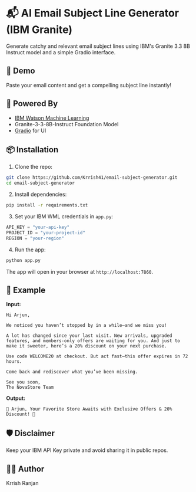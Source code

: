 # 📬 AI Email Subject Line Generator (IBM Granite)

Generate catchy and relevant email subject lines using IBM's Granite 3.3 8B Instruct model and a simple Gradio interface.

## 🚀 Demo

Paste your email content and get a compelling subject line instantly!

## 🧠 Powered By

- [IBM Watson Machine Learning](https://www.ibm.com/cloud/watson-machine-learning)
- Granite-3-3-8B-Instruct Foundation Model
- [Gradio](https://gradio.app/) for UI

## 📦 Installation

1. Clone the repo:

```bash
git clone https://github.com/Krrish41/email-subject-generator.git
cd email-subject-generator
```

2. Install dependencies:

```bash
pip install -r requirements.txt
```

3. Set your IBM WML credentials in `app.py`:

```python
API_KEY = "your-api-key"
PROJECT_ID = "your-project-id"
REGION = "your-region"
```

4. Run the app:

```bash
python app.py
```

The app will open in your browser at `http://localhost:7860`.

## 📄 Example

**Input:**
```
Hi Arjun,

We noticed you haven’t stopped by in a while—and we miss you!

A lot has changed since your last visit. New arrivals, upgraded features, and members-only offers are waiting for you. And just to make it sweeter, here’s a 20% discount on your next purchase.

Use code WELCOME20 at checkout. But act fast—this offer expires in 72 hours.

Come back and rediscover what you’ve been missing.

See you soon,
The NovaStore Team
```

**Output:**
```
🎁 Arjun, Your Favorite Store Awaits with Exclusive Offers & 20% Discount! 🎁
```

## 🛡️ Disclaimer

Keep your IBM API Key private and avoid sharing it in public repos.

## 🧑‍💻 Author

Krrish Ranjan
